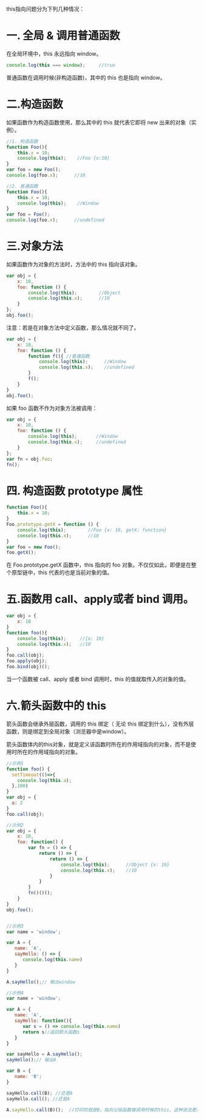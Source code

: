 this指向问题分为下列几种情况：

# 一. 全局 & 调用普通函数
在全局环境中，this 永远指向 window。

```javascript
console.log(this === window);     //true
```

普通函数在调用时候(非构造函数)，其中的 this 也是指向 window。

# 二.构造函数
如果函数作为构造函数使用，那么其中的 this 就代表它即将 new 出来的对象（实例）。

```javascript
//1. 构造函数
function Foo(){
    this.x = 10;
    console.log(this);    //Foo {x:10}
}
var foo = new Foo();
console.log(foo.x);      //10

//2. 普通函数
function Foo(){
    this.x = 10;
    console.log(this);    //Window
}
var foo = Foo();
console.log(foo.x);      //undefined
```

# 三.对象方法
如果函数作为对象的方法时，方法中的 this 指向该对象。

```javascript
var obj = {
    x: 10,
    foo: function () {
        console.log(this);        //Object
        console.log(this.x);      //10
    }
};
obj.foo();
```

注意：若是在对象方法中定义函数，那么情况就不同了。

```javascript
var obj = {
    x: 10,
    foo: function () {
        function f(){ //普通函数
            console.log(this);      //Window
            console.log(this.x);    //undefined
        }
        f();
    }
}
obj.foo();
```

如果 foo 函数不作为对象方法被调用：
```javascript
var obj = {
    x: 10,
    foo: function () {
        console.log(this);       //Window
        console.log(this.x);     //undefined
    }
};
var fn = obj.foo;
fn();
```
# 四. 构造函数 prototype 属性
```javascript
function Foo(){
    this.x = 10;
}
Foo.prototype.getX = function () {
    console.log(this);        //Foo {x: 10, getX: function}
    console.log(this.x);      //10
}
var foo = new Foo();
foo.getX();
```
在 Foo.prototype.getX 函数中，this 指向的 foo 对象。不仅仅如此，即便是在整个原型链中，this 代表的也是当前对象的值。

# 五.函数用 call、apply或者 bind 调用。

```javascript
var obj = {
    x: 10
}
function foo(){
    console.log(this);     //{x: 10}
    console.log(this.x);   //10
}
foo.call(obj);
foo.apply(obj);
foo.bind(obj)();
```
当一个函数被 call、apply 或者 bind 调用时，this 的值就取传入的对象的值。
# 六.箭头函数中的 this
箭头函数会继承外层函数，调用的 this 绑定（ 无论 this 绑定到什么），没有外层函数，则是绑定到全局对象（浏览器中是window）。 

箭头函数体内的this对象，就是定义该函数时所在的作用域指向的对象，而不是使用时所在的作用域指向的对象。

```javascript
//示例1
function foo() {  
  setTimeout(()=>{
    console.log(this.a);
  },100)
}
var obj = {
  a: 2
}
foo.call(obj);

//示例2
var obj = {
    x: 10,
    foo: function() {
        var fn = () => {
            return () => {
                return () => {
                    console.log(this);      //Object {x: 10}
                    console.log(this.x);    //10
                }
            }
        }
        fn()()();
    }
}
obj.foo();


//示例3
var name = 'window'; 

var A = {
   name: 'A',
   sayHello: () => {
      console.log(this.name)
   }
}

A.sayHello();// 输出window

//示例4
var name = 'window'; 

var A = {
   name: 'A',
   sayHello: function(){
      var s = () => console.log(this.name)
      return s//返回箭头函数s
   }
}

var sayHello = A.sayHello();
sayHello();// 输出A 

var B = {
   name: 'B';
}

sayHello.call(B); //还是A
sayHello.call(); //还是A

A.sayHello.call(B)();  //打印的就是B，指向父级函数被调用时候的this，这种说法更严谨

```
